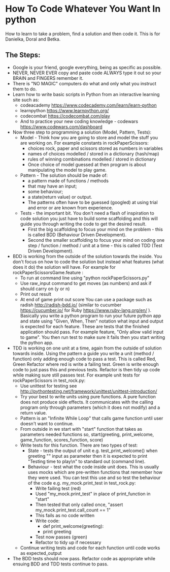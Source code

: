 # How To Code Whatever You Want In python

How to learn to take a problem, find a solution and then code it.  This is for Danielka, Doral and Betka.

## The Steps:
* Google is your friend, google everything, being as specific as possible.
* NEVER, NEVER EVER copy and paste code ALWAYS type it out so your BRAIN and FINGERS remember it.
* There is "NO MAGIC" computers do what and only what you instruct them to do.
* Learn how to write basic scripts in Python from an interactive learning site such as:
  - codeacademy https://www.codecademy.com/learn/learn-python
  - learnpython https://www.learnpython.org/
  - codecombat https://codecombat.com/play
  - And to practice your new coding knowledge - codewars https://www.codewars.com/dashboard
* Now three step to programming a solution (Model, Pattern, Tests):
  - Model - Think how you are going to store and model the stuff you are working on.  For example constants in rockPaperScissors:
    - choices rock, paper and scissors stored as numbers in variables
    - names of choices modelled / stored in a dictionary (hash/map)
    - rules of winning combinations modelled / stored in dictionary
    - Once choice of model guessed at then program is about manipulating the model to play game.
  - Pattern - The solution should be made of:
    - a pattern made of functions / methods
    - that may have an input;  
    - some behaviour;
    - a state(return value) or output.
    - The patterns often have to be guessed (googled) at using trial and error or are known from experience.
  - Tests - the important bit.  You don't need a flash of inspiration to code solution you just have to build some scaffolding and this will guide you through writing the code to get the desired result.
    - First the big scaffolding to focus your mind on the problem - this is called BDD (Behaviour Driven Development).
    - Second the smaller scaffolding to focus your mind on coding one step / function / method / unit at a time - this is called TDD (Test Driven Development).
* BDD is working from the outside of the solution towards the inside.  You don't focus on how to code the solution but instead what features (what does it do) the solution will have.  For example for rockPaperScissorsGame.feature :
  - To run at command line using "python rockPaperScissors.py"
  - Use raw_input command to get moves (as numbers) and ask if should carry on (y or n)
  - Print out result
  - At end of game print out score
You can use a package such as radish http://radish-bdd.io/ (similar to cucumber https://cucumber.io/ for Ruby https://www.ruby-lang.org/en/ ).  Basically you write a python program to run your future python app and state using "Given, When, Then" notation what input and output is expected for each feature.  These are tests that the finished application should pass. For example feature, "Only allow valid input to game".  You then run test to make sure it fails then you start writing the python app.
* TDD is working on one unit at a time, again from the outside of solution towards inside.  Using the pattern a guide you write a unit (method / function) only adding enough code to pass a test. This is called Red, Green Refactor where red is write a failing test. Green is write enough code to just pass this and previous tests. Refactor is then tidy up code while making sure still passes test. For example unit tests for rockPaperScissors in test_rock.py:
  - Use unittest for testing see http://pythontesting.net/framework/unittest/unittest-introduction/
  - Try your best to write units using pure functions. A pure function does not produce side effects. It communicates with the calling program only through parameters (which it does not modify) and a return value.
  - Pattern is an "Infinite While Loop" that calls game function until user doesn't want to continue.
  - From outside in we start with "start" function that takes as parameters needed functions so, start(greeting, print_welcome, game_function, scores_function, score)
  - Write tests for this function.  There are two types of test:
    - State - tests the output of unit e.g. test_print_welcome() when greeting "" input as parameter then it is expected to print "Testing time to play\n" to standard out (command line).
    - Behaviour - test what the code inside unit does.  This is usually uses mocks which are pre-written functions that remember how they were used. You can test this use and so test the behaviour of the code e.g. my_mock.print_test in test_rock.py:
      - Write failing test (red)
      - Used "my_mock.print_test" in place of print_function in "start"
      - Then tested that only called once, "assert my_mock.print_test.call_count == 1"
      - This fails as no code written
      - Write code:
        - def print_welcome(greeting):
        - print greeting
      - Test now passes (green)
      - Refactor to tidy up if necessary
  - Continue writing tests and code for each function until code works as expected_output
* The BDD tests should now pass. Refactor code as appropriate while ensuing BDD and TDD tests continue to pass.
